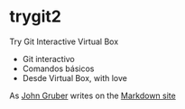 # trygit2
Try Git Interactive Virtual Box
  - Git interactivo
  - Comandos básicos
  - Desde Virtual Box, with love
 
As [John Gruber] writes on the [Markdown site][df1]

[john gruber]: <http://daringfireball.net>
[df1]: <http://daringfireball.net/projects/markdown/>
